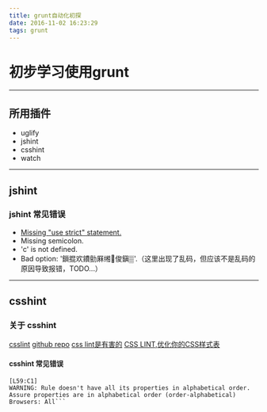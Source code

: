 ```yaml
---
title: grunt自动化初探
date: 2016-11-02 16:23:29
tags: grunt
---
```


# 初步学习使用grunt

---

## 所用插件
- uglify
- jshint
- csshint
- watch

---

## jshint

### jshint 常见错误
- [Missing "use strict" statement.](http://stackoverflow.com/questions/1335851/what-does-use-strict-do-in-javascript-and-what-is-the-reasoning-behind-it)
- Missing semicolon.
- 'c' is not defined.
- Bad option: '鎻掍欢鐨勯厤缃俊鎭▒'.（这里出现了乱码，但应该不是乱码的原因导致报错，TODO...）

---

## csshint

### 关于 csshint

[csslint](http://csslint.net/)
[github repo](https://github.com/gruntjs/grunt-contrib-csslint)
[css lint是有害的](http://caibaojian.com/csslint-is-harmful.html)
[CSS LINT,优化你的CSS样式表](http://caibaojian.com/csslint.html)

#### csshint 常见错误
```Linting src/test-csslint.css...ERROR
[L59:C1]
WARNING: Rule doesn't have all its properties in alphabetical order. Assure properties are in alphabetical order (order-alphabetical) Browsers: All```
```